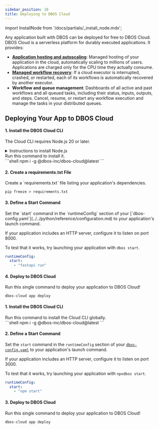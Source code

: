 ```yaml
---
sidebar_position: 10
title: Deploying to DBOS Cloud
---
```

import InstallNode from '/docs/partials/_install_node.mdx';


Any application built with DBOS can be deployed for free to DBOS Cloud.
DBOS Cloud is a serverless platform for durably executed applications.
It provides:

- [**Application hosting and autoscaling**](./dbos-cloud/application-management.md): Managed hosting of your application in the cloud, automatically scaling to millions of users. Applications are charged only for the CPU time they actually consume.
- [**Managed workflow recovery**](./dbos-cloud/application-management.md): If a cloud executor is interrupted, crashed, or restarted, each of its workflows is automatically recovered by another executor.
- **Workflow and queue management**: Dashboards of all active and past workflows and all queued tasks, including their status, inputs, outputs, and steps. Cancel, resume, or restart any workflow execution and manage the tasks in your distributed queues.

## Deploying Your App to DBOS Cloud

<LargeTabs groupId="language" queryString="language">
<LargeTabItem value="python" label="Python">

#### 1. Install the DBOS Cloud CLI
<section className="row list">
<article className="col col--6">

The Cloud CLI requires Node.js 20 or later.
</article>

<article className="col col--6">

<details>
<summary>Instructions to install Node.js</summary>

<InstallNode />

</details>
</article>

<article className="col col--6">
Run this command to install it.
</article>

<article className="col col--6">
```shell
npm i -g @dbos-inc/dbos-cloud@latest
```
</article>
</section>

#### 2. Create a requirements.txt File
<section className="row list">
<article className="col col--6">
Create a `requirements.txt` file listing your application's dependencies.
</article>

<article className="col col--6">

```shell
pip freeze > requirements.txt
```

</article>
</section>

#### 3. Define a Start Command
<section className="row list">
<article className="col col--6">
Set the `start` command in the `runtimeConfig` section of your [`dbos-config.yaml`](../../python/reference/configuration.md) to your application's launch command.

If your application includes an HTTP server, configure it to listen on port 8000.

To test that it works, try launching your application with `dbos start`.
</article>

<article className="col col--6">

```yaml
runtimeConfig:
  start:
    - "fastapi run"
```

</article>
</section>

#### 4. Deploy to DBOS Cloud
<section className="row list">
<article className="col col--6">
Run this single command to deploy your application to DBOS Cloud!
</article>

<article className="col col--6">

```shell
dbos-cloud app deploy
```

</article>
</section>

</LargeTabItem>
<LargeTabItem value="typescript" label="TypeScript">


#### 1. Install the DBOS Cloud CLI
<section className="row list">

<article className="col col--6">
Run this command to install the Cloud CLI globally.
</article>

<article className="col col--6">
```shell
npm i -g @dbos-inc/dbos-cloud@latest
```
</article>
</section>

#### 2. Define a Start Command
<section className="row list">
<article className="col col--6">

Set the `start` command in the `runtimeConfig` section of your [`dbos-config.yaml`](../../typescript/reference/configuration.md) to your application's launch command.

If your application includes an HTTP server, configure it to listen on port 3000.

To test that it works, try launching your application with `npxdbos start`.
</article>

<article className="col col--6">

```yaml
runtimeConfig:
  start:
    - "npm start"
```

</article>
</section>

#### 3. Deploy to DBOS Cloud
<section className="row list">
<article className="col col--6">
Run this single command to deploy your application to DBOS Cloud!
</article>

<article className="col col--6">

```shell
dbos-cloud app deploy
```

</article>
</section>

</LargeTabItem>
</LargeTabs>